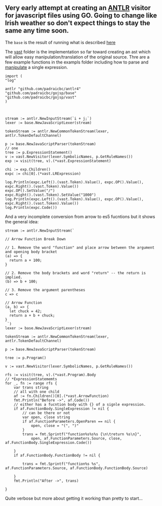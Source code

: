 ## Very early attempt at creating an [ANTLR](https://www.antlr.org/) visitor for javascript files using GO. Going to change like Irish weather so don't expect things to stay the same any time soon. 


The `base` is the result of running what is described [here](https://github.com/padraicbc/gojsp/tree/master/runantlr#readme)

The [vast](https://github.com/padraicbc/gojsp/tree/master/vast) folder is the implementation so far toward creating an ast which will allow easy manipulation/translation of the original source.
Thre are a few example functions in the exampls folder including how to parse and [manipulate](https://github.com/padraicbc/gojsp/blob/master/examples/singleexpress.go) a single expression. 


    import (
	"log"

	antlr "github.com/padraicbc/antlr4"
	"github.com/padraicbc/gojsp/base"
	"github.com/padraicbc/gojsp/vast"
    )



	stream := antlr.NewInputStream(`i + j;`)
	lexer := base.NewJavaScriptLexer(stream)

	tokenStream := antlr.NewCommonTokenStream(lexer, antlr.TokenDefaultChannel)

	p := base.NewJavaScriptParser(tokenStream)
	// one
	tree := p.ExpressionStatement()
	v := vast.NewVisitor(lexer.SymbolicNames, p.GetRuleNames())
	exp := visit(tree, v).(*vast.ExpressionStatement)

	chi := exp.Children()
	expc := chi[0].(*vast.LRExpression)

	log.Println(expc.Left().(vast.Token).Value(), expc.OP().Value(), expc.Right().(vast.Token).Value())
	expc.OP().SetValue("/")
	expc.Right().(vast.Token).SetValue("1000")
	log.Println(expc.Left().(vast.Token).Value(), expc.OP().Value(), expc.Right().(vast.Token).Value())
	log.Println(expc.Code())

And a very incomplete conversion from arrow to es5 fucntions but it shows the general idea:

	stream := antlr.NewInputStream(`

	// Arrow Function Break Down

	// 1. Remove the word "function" and place arrow between the argument and opening body bracket
	(a) => {
	  return a + 100;
	}

	// 2. Remove the body brackets and word "return" -- the return is implied.
	(b) => b + 100;

	// 3. Remove the argument parentheses
	c => c 

	// Arrow Function
	(a, b) => {
	  let chuck = 42;
	  return a + b + chuck;
	}
	 `)
	lexer := base.NewJavaScriptLexer(stream)

	tokenStream := antlr.NewCommonTokenStream(lexer, antlr.TokenDefaultChannel)

	p := base.NewJavaScriptParser(tokenStream)

	tree := p.Program()

	v := vast.NewVisitor(lexer.SymbolicNames, p.GetRuleNames())

	rfs := visit(tree, v).(*vast.Program).Body
	// *ExpressionStatememts
	for _, fn := range rfs {
		var trans string
		// all with one child
		af := fn.Children()[0].(*vast.ArrowFunction)
		fmt.Println("Before ->", af.Code())
		// either has a fucntion body with {} of a signle expression.
		if af.FunctionBody.SingleExpression != nil {
			// can be there or not
			var open, close string
			if af.FunctionParameters.OpenParen == nil {
				open, close = "(", ")"
			}
			trans = fmt.Sprintf("function%s%s%s {\n\treturn %s\n}",
				open, af.FunctionParameters.Source, close, af.FunctionBody.SingleExpression.Code())

		}
		if af.FunctionBody.FunctionBody != nil {

			trans = fmt.Sprintf("function%s %s", af.FunctionParameters.Source, af.FunctionBody.FunctionBody.Source)

		}
		fmt.Println("After ->", trans)

	}
	
Quite verbose but more about getting it working than pretty to start...

